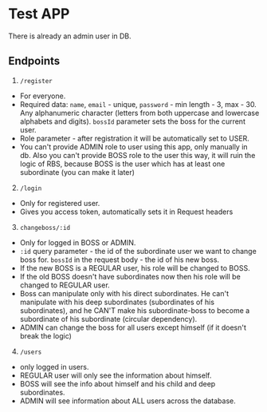 # Test APP

There is already an admin user in DB.

## Endpoints

1. `/register`

-   For everyone.
-   Required data: `name`, `email` - unique, `password` - min length - 3, max - 30. Any alphanumeric character (letters from both uppercase and lowercase alphabets and digits). `bossId` parameter sets the boss for the current user.
-   Role parameter - after registration it will be automatically set to USER.
-   You can't provide ADMIN role to user using this app, only manually in db. Also you can't provide BOSS role to the user this way, it will ruin the logic of RBS, because BOSS is the user which has at least one subordinate (you can make it later)

2. `/login`

-   Only for registered user.
-   Gives you access token, automatically sets it in Request headers

3. `changeboss/:id`

-   Only for logged in BOSS or ADMIN.
-   `:id` query parameter - the id of the subordinate user we want to change boss for. `bossId` in the request body - the id of his new boss.
-   If the new BOSS is a REGULAR user, his role will be changed to BOSS.
-   If the old BOSS doesn't have subordinates now then his role will be changed to REGULAR user.
-   Boss can manipulate only with his direct subordinates. He can't manipulate with his deep subordinates (subordinates of his subordinates), and he CAN'T make his subordinate-boss to become a subordinate of his subordinate (circular dependency).
-   ADMIN can change the boss for all users except himself (if it doesn't break the logic)

4. `/users`

-   only logged in users.
-   REGULAR user will only see the information about himself.
-   BOSS will see the info about himself and his child and deep subordinates.
-   ADMIN will see information about ALL users across the database.
